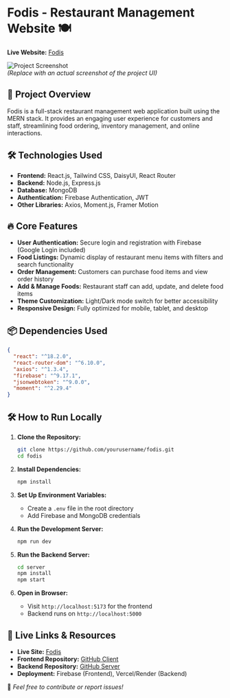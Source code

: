 # Fodis - Restaurant Management Website 🍽️

**Live Website:** [Fodis](https://fodis-client.web.app/)

![Project Screenshot](./screenshot.png)  
*(Replace with an actual screenshot of the project UI)*

## 📌 Project Overview
Fodis is a full-stack restaurant management web application built using the MERN stack. It provides an engaging user experience for customers and staff, streamlining food ordering, inventory management, and online interactions.

## 🛠 Technologies Used
- **Frontend:** React.js, Tailwind CSS, DaisyUI, React Router
- **Backend:** Node.js, Express.js
- **Database:** MongoDB
- **Authentication:** Firebase Authentication, JWT
- **Other Libraries:** Axios, Moment.js, Framer Motion

## 🔥 Core Features
- **User Authentication:** Secure login and registration with Firebase (Google Login included)
- **Food Listings:** Dynamic display of restaurant menu items with filters and search functionality
- **Order Management:** Customers can purchase food items and view order history
- **Add & Manage Foods:** Restaurant staff can add, update, and delete food items
- **Theme Customization:** Light/Dark mode switch for better accessibility
- **Responsive Design:** Fully optimized for mobile, tablet, and desktop

## 📦 Dependencies Used
```json
{
  "react": "^18.2.0",
  "react-router-dom": "^6.10.0",
  "axios": "^1.3.4",
  "firebase": "^9.17.1",
  "jsonwebtoken": "^9.0.0",
  "moment": "^2.29.4"
}
```

## 🛠 How to Run Locally
1. **Clone the Repository:**
   ```sh
   git clone https://github.com/yourusername/fodis.git
   cd fodis
   ```

2. **Install Dependencies:**
   ```sh
   npm install
   ```

3. **Set Up Environment Variables:**
   - Create a `.env` file in the root directory
   - Add Firebase and MongoDB credentials

4. **Run the Development Server:**
   ```sh
   npm run dev
   ```

5. **Run the Backend Server:**
   ```sh
   cd server
   npm install
   npm start
   ```

6. **Open in Browser:**
   - Visit `http://localhost:5173` for the frontend
   - Backend runs on `http://localhost:5000`

## 🔗 Live Links & Resources
- **Live Site:** [Fodis](https://fodis-client.web.app/)
- **Frontend Repository:** [GitHub Client](https://github.com/yourusername/fodis-client)
- **Backend Repository:** [GitHub Server](https://github.com/yourusername/fodis-server)
- **Deployment:** Firebase (Frontend), Vercel/Render (Backend)

🚀 *Feel free to contribute or report issues!*
